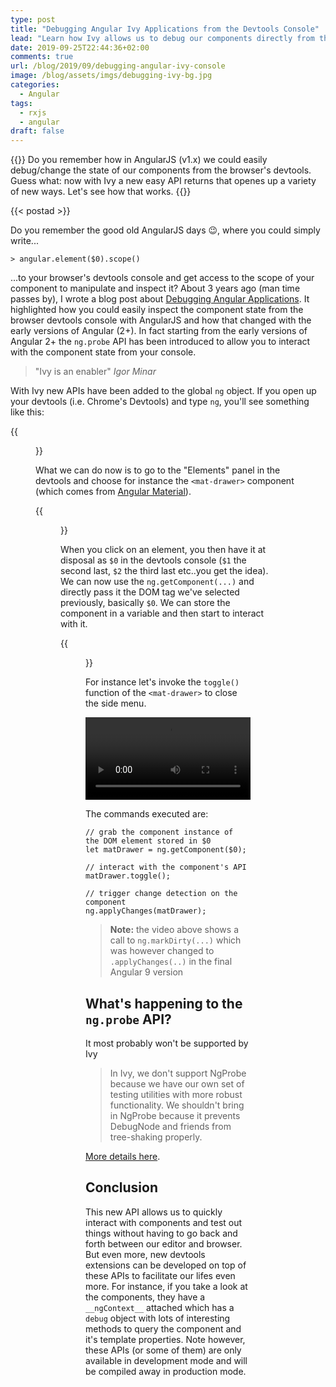 ```yaml
---
type: post
title: "Debugging Angular Ivy Applications from the Devtools Console"
lead: "Learn how Ivy allows us to debug our components directly from the browser devtools"
date: 2019-09-25T22:44:36+02:00
comments: true
url: /blog/2019/09/debugging-angular-ivy-console
image: /blog/assets/imgs/debugging-ivy-bg.jpg
categories:
  - Angular
tags:
  - rxjs
  - angular
draft: false
---
```


{{<intro>}}
  Do you remember how in AngularJS (v1.x) we could easily debug/change the state of our components from the browser's devtools. Guess what: now with Ivy a new easy API returns that openes up a variety of new ways. Let's see how that works.
{{</intro>}}

<!--more-->

{{< postad >}}

Do you remember the good old AngularJS days :wink:, where you could simply write...

```
> angular.element($0).scope()
```

...to your browser's devtools console and get access to the scope of your component to manipulate and inspect it? About 3 years ago (man time passes by), I wrote a blog post about [Debugging Angular Applications](/blog/2016/02/debugging-angular2-console/). It highlighted how you could easily inspect the component state from the browser devtools console with AngularJS and how that changed with the early versions of Angular (2+). In fact starting from the early versions of Angular 2+ the `ng.probe` API has been introduced to allow you to interact with the component state from your console.

<blockquote class="emphasized">"Ivy is an enabler" <cite>Igor Minar</cite></blockquote>

With Ivy new APIs have been added to the global `ng` object. If you open up your devtools (i.e. Chrome's Devtools) and type `ng`, you'll see something like this:

{{<figure url="/blog/assets/imgs/ivydebug-ng-api.png" size="full">}}

What we can do now is to go to the "Elements" panel in the devtools and choose for instance the `<mat-drawer>` component (which comes from [Angular Material](https://material.angular.io/components/sidenav/overview)).

{{<figure url="/blog/assets/imgs/ivydebug-select-item-inspect.png" size="full">}}

When you click on an element, you then have it at disposal as `$0` in the devtools console (`$1` the second last, `$2` the third last etc..you get the idea). We can now use the `ng.getComponent(...)` and directly pass it the DOM tag we've selected previously, basically `$0`. We can store the component in a variable and then start to interact with it.

{{<figure url="/blog/assets/imgs/ivydebug-matdrawer-instance.png" size="full">}}

For instance let's invoke the `toggle()` function of the `<mat-drawer>` to close the side menu.

<video width="100%" controls autoplay>
  <source src="/blog/assets/imgs/ivy-debug.mov" type="video/mp4">
</video>

The commands executed are:

```
// grab the component instance of the DOM element stored in $0
let matDrawer = ng.getComponent($0);

// interact with the component's API
matDrawer.toggle();

// trigger change detection on the component
ng.applyChanges(matDrawer);
```

> **Note:** the video above shows a call to `ng.markDirty(...)` which was however changed to `.applyChanges(..)` in the final Angular 9 version

## What's happening to the `ng.probe` API?

It most probably won't be supported by Ivy

> In Ivy, we don't support NgProbe because we have our own set of testing utilities with more robust functionality. We shouldn't bring in NgProbe because it prevents DebugNode and friends from tree-shaking properly.

[More details here](https://github.com/angular/angular/blob/master/packages/platform-browser/src/dom/debug/ng_probe.ts#L40-L47).

## Conclusion

This new API allows us to quickly interact with components and test out things without having to go back and forth between our editor and browser. But even more, new devtools extensions can be developed on top of these APIs to facilitate our lifes even more. For instance, if you take a look at the components, they have a `__ngContext__` attached which has a `debug` object with lots of interesting methods to query the component and it's template properties. Note however, these APIs (or some of them) are only available in development mode and will be compiled away in production mode.
